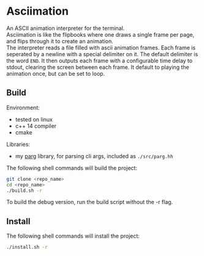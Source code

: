 # Asciimation
An ASCII animation interpreter for the terminal.  
Asciimation is like the flipbooks where one draws a single frame per page, and flips through it to create an animation.  
The interpreter reads a file filled with ascii animation frames. Each frame is seperated by a newline with a special delimiter on it. The default delimiter is the word `END`. It then outputs each frame with a configurable time delay to stdout, clearing the screen between each frame. It default to playing the animation once, but can be set to loop.  

## Build
Environment:  
* tested on linux
* c++ 14 compiler
* cmake

Libraries:  
* my [parg](https://github.com/octobanana/parg) library, for parsing cli args, included as `./src/parg.hh`

The following shell commands will build the project:  
```bash
git clone <repo_name>
cd <repo_name>
./build.sh -r
```
To build the debug version, run the build script without the -r flag.  

## Install
The following shell commands will install the project:  
```bash
./install.sh -r
```
